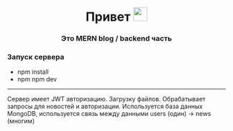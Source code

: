 <h1 align="center">Привет<a href="https://daniilshat.ru/" target="_blank"></a> 
<img src="https://github.com/blackcater/blackcater/raw/main/images/Hi.gif" height="32"/></h1>
<h3 align="center">Это MERN blog / backend часть</h3>

<h3>Запуск сервера</h3>
<ul>
  <li>npm install</li>
  <li>npm npm dev</li>
</ul>

<hr>

<p>Сервер имеет JWT авторизацию. Загрузку файлов. Обрабатывает запросы для новостей и авторизации. Используется база данных MongoDB, используется связь между данными users (один) -> news (многим)</p>

